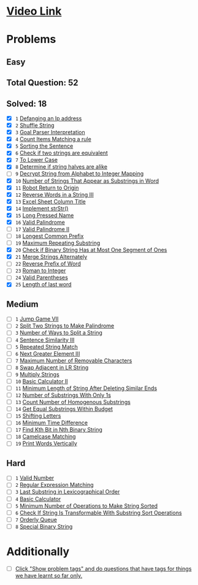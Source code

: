 # [Video Link](https://youtu.be/zL1DPZ0Ovlo)

# Problems

## Easy

## Total Question: 52
## Solved: 18

-[x] `1` [Defanging an Ip address](https://leetcode.com/problems/defanging-an-ip-address/)
-[x] `2` [Shuffle String](https://leetcode.com/problems/shuffle-string/)
-[x] `3` [Goal Parser Interpretation](https://leetcode.com/problems/goal-parser-interpretation/)
-[x] `4` [Count Items Matching a rule](https://leetcode.com/problems/count-items-matching-a-rule/)
-[x] `5` [Sorting the Sentence](https://leetcode.com/problems/sorting-the-sentence/)
-[x] `6` [Check if two strings are equivalent](https://leetcode.com/problems/check-if-two-string-arrays-are-equivalent/)
-[x] `7` [To Lower Case](https://leetcode.com/problems/to-lower-case/)
-[x] `8` [Determine if string halves are alike](https://leetcode.com/problems/determine-if-string-halves-are-alike/)
-[ ] `9` [Decrypt String from Alphabet to Integer Mapping](https://leetcode.com/problems/decrypt-string-from-alphabet-to-integer-mapping/)
-[x] `10` [Number of Strings That Appear as Substrings in Word](https://leetcode.com/problems/number-of-strings-that-appear-as-substrings-in-word/)
-[x] `11` [Robot Return to Origin](https://leetcode.com/problems/robot-return-to-origin/)
-[x] `12` [Reverse Words in a String III](https://leetcode.com/problems/reverse-words-in-a-string-iii/)
-[x] `13` [Excel Sheet Column Title](https://leetcode.com/problems/excel-sheet-column-title/)
-[x] `14` [Implement strStr()](https://leetcode.com/problems/implement-strstr/)
-[x] `15` [Long Pressed Name](https://leetcode.com/problems/long-pressed-name/)
-[x] `16` [Valid Palindrome](https://leetcode.com/problems/valid-palindrome/)
-[ ] `17` [Valid Palindrome II](https://leetcode.com/problems/valid-palindrome-ii/)
-[ ] `18` [Longest Common Prefix](https://leetcode.com/problems/longest-common-prefix/)
-[ ] `19` [Maximum Repeating Substring](https://leetcode.com/problems/maximum-repeating-substring/)
-[x] `20` [Check if Binary String Has at Most One Segment of Ones](https://leetcode.com/problems/check-if-binary-string-has-at-most-one-segment-of-ones/)
-[x] `21` [Merge Strings Alternately](https://leetcode.com/problems/merge-strings-alternately/)
-[ ] `22` [Reverse Prefix of Word](https://leetcode.com/problems/reverse-prefix-of-word/)
-[ ] `23` [Roman to Integer](https://leetcode.com/problems/roman-to-integer/)
-[ ] `24` [Valid Parentheses](https://leetcode.com/problems/valid-parentheses/)
-[x] `25` [Length of last word](https://leetcode.com/problems/length-of-last-word/)

## Medium

-[ ] `1` [Jump Game VII](https://leetcode.com/problems/jump-game-vii/)
-[ ] `2` [Split Two Strings to Make Palindrome](https://leetcode.com/problems/split-two-strings-to-make-palindrome/)
-[ ] `3` [Number of Ways to Split a String](https://leetcode.com/problems/number-of-ways-to-split-a-string/)
-[ ] `4` [Sentence Similarity III](https://leetcode.com/problems/sentence-similarity-iii/)
-[ ] `5` [Repeated String Match](https://leetcode.com/problems/repeated-string-match/)
-[ ] `6` [Next Greater Element III](https://leetcode.com/problems/next-greater-element-iii/)
-[ ] `7` [Maximum Number of Removable Characters](https://leetcode.com/problems/maximum-number-of-removable-characters/)
-[ ] `8` [Swap Adjacent in LR String](https://leetcode.com/problems/swap-adjacent-in-lr-string/)
-[ ] `9` [Multiply Strings](https://leetcode.com/problems/multiply-strings/)
-[ ] `10` [Basic Calculator II](https://leetcode.com/problems/basic-calculator-ii/)
-[ ] `11` [Minimum Length of String After Deleting Similar Ends](https://leetcode.com/problems/minimum-length-of-string-after-deleting-similar-ends/)
-[ ] `12` [Number of Substrings With Only 1s](https://leetcode.com/problems/number-of-substrings-with-only-1s/)
-[ ] `13` [Count Number of Homogenous Substrings](https://leetcode.com/problems/count-number-of-homogenous-substrings/)
-[ ] `14` [Get Equal Substrings Within Budget](https://leetcode.com/problems/get-equal-substrings-within-budget/)
-[ ] `15` [Shifting Letters](https://leetcode.com/problems/shifting-letters/)
-[ ] `16` [Minimum Time Difference](https://leetcode.com/problems/minimum-time-difference/)
-[ ] `17` [Find Kth Bit in Nth Binary String](https://leetcode.com/problems/find-kth-bit-in-nth-binary-string/)
-[ ] `18` [Camelcase Matching](https://leetcode.com/problems/camelcase-matching/)
-[ ] `19` [Print Words Vertically](https://leetcode.com/problems/print-words-vertically/)

## Hard

-[ ] `1` [Valid Number](https://leetcode.com/problems/valid-number/)
-[ ] `2` [Regular Expression Matching](https://leetcode.com/problems/regular-expression-matching/)
-[ ] `3` [Last Substring in Lexicographical Order](https://leetcode.com/problems/last-substring-in-lexicographical-order/)
-[ ] `4` [Basic Calculator](https://leetcode.com/problems/basic-calculator/)
-[ ] `5` [Minimum Number of Operations to Make String Sorted](https://leetcode.com/problems/minimum-number-of-operations-to-make-string-sorted/)
-[ ] `6` [Check If String Is Transformable With Substring Sort Operations](https://leetcode.com/problems/check-if-string-is-transformable-with-substring-sort-operations/)
-[ ] `7` [Orderly Queue](https://leetcode.com/problems/orderly-queue/)
-[ ] `8` [Special Binary String](https://leetcode.com/problems/special-binary-string/)

# Additionally

-[ ] [Click "Show problem tags" and do questions that have tags for things we have learnt so far only.](https://leetcode.com/tag/string/)
